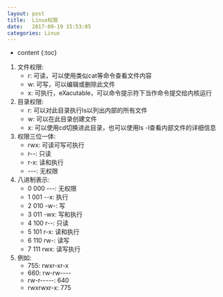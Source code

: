 ```yaml
---
layout: post
title:  Linux权限
date:   2017-09-19 15:53:05
categories: Linux
---
```


* content
{:toc}

1. 文件权限: 
	* r: 可读，可以使用类似cat等命令查看文件内容
	* w: 可写，可以编辑或删除此文件
	* x: 可执行，eXacutable，可以命令提示符下当作命令提交给内核运行
2. 目录权限: 
	* r: 可以对此目录执行ls以列出内部的所有文件
	* w: 可以在此目录创建文件
	* x: 可以使用cd切换进此目录，也可以使用ls -l查看内部文件的详细信息
3. 权限三位一体: 
	* rwx: 可读可写可执行
	* r--: 只读
	* r-x: 读和执行
	* ---: 无权限
4. 八进制表示:  
	* 0 000 ---: 无权限
	* 1 001 --x: 执行
	* 2 010 -w-: 写
	* 3 011 -wx: 写和执行
	* 4 100 r--: 只读
	* 5 101 r-x: 读和执行
	* 6 110 rw-: 读写
	* 7 111 rwx: 读写执行
5. 例如: 
	* 755: rwxr-xr-x
	* 660: rw-rw----
	* rw-r-----: 640
	* rwxrwxr-x: 775		